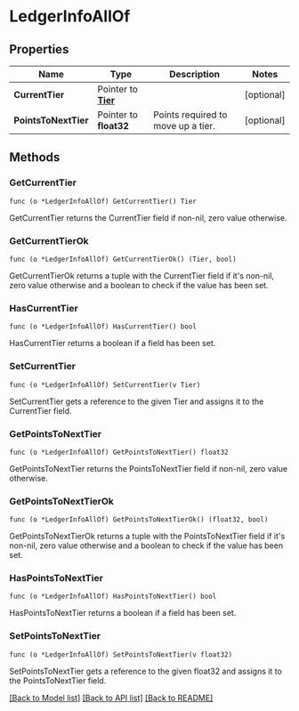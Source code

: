 # LedgerInfoAllOf

## Properties

Name | Type | Description | Notes
------------ | ------------- | ------------- | -------------
**CurrentTier** | Pointer to [**Tier**](Tier.md) |  | [optional] 
**PointsToNextTier** | Pointer to **float32** | Points required to move up a tier. | [optional] 

## Methods

### GetCurrentTier

`func (o *LedgerInfoAllOf) GetCurrentTier() Tier`

GetCurrentTier returns the CurrentTier field if non-nil, zero value otherwise.

### GetCurrentTierOk

`func (o *LedgerInfoAllOf) GetCurrentTierOk() (Tier, bool)`

GetCurrentTierOk returns a tuple with the CurrentTier field if it's non-nil, zero value otherwise
and a boolean to check if the value has been set.

### HasCurrentTier

`func (o *LedgerInfoAllOf) HasCurrentTier() bool`

HasCurrentTier returns a boolean if a field has been set.

### SetCurrentTier

`func (o *LedgerInfoAllOf) SetCurrentTier(v Tier)`

SetCurrentTier gets a reference to the given Tier and assigns it to the CurrentTier field.

### GetPointsToNextTier

`func (o *LedgerInfoAllOf) GetPointsToNextTier() float32`

GetPointsToNextTier returns the PointsToNextTier field if non-nil, zero value otherwise.

### GetPointsToNextTierOk

`func (o *LedgerInfoAllOf) GetPointsToNextTierOk() (float32, bool)`

GetPointsToNextTierOk returns a tuple with the PointsToNextTier field if it's non-nil, zero value otherwise
and a boolean to check if the value has been set.

### HasPointsToNextTier

`func (o *LedgerInfoAllOf) HasPointsToNextTier() bool`

HasPointsToNextTier returns a boolean if a field has been set.

### SetPointsToNextTier

`func (o *LedgerInfoAllOf) SetPointsToNextTier(v float32)`

SetPointsToNextTier gets a reference to the given float32 and assigns it to the PointsToNextTier field.


[[Back to Model list]](../README.md#documentation-for-models) [[Back to API list]](../README.md#documentation-for-api-endpoints) [[Back to README]](../README.md)


